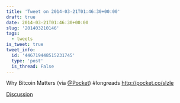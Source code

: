 ```yaml
---
title: 'Tweet on 2014-03-21T01:46:30+00:00'
draft: true
date: 2014-03-21T01:46:30+00:00
slug: '201403210146'
tags:
  - tweets
is_tweet: true
tweet_info:
  id: '446719448515231745'
  type: 'post'
  is_thread: False
---
```




Why Bitcoin Matters (via [@Pocket](https://x.com/Pocket)) #longreads <http://pocket.co/slzle>

[Discussion](https://x.com/sytelus/status/446719448515231745)
